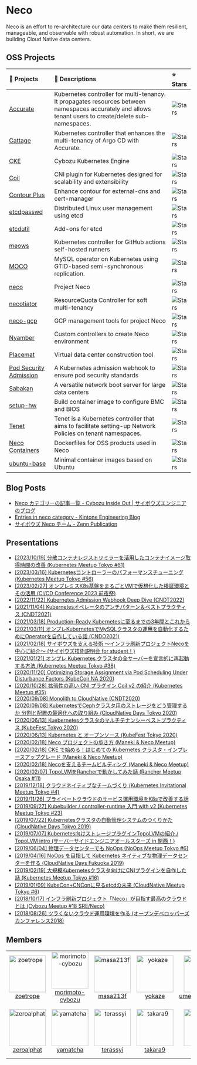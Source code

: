 # Neco

Neco is an effort to re-architecture our data centers to make them resilient, manageable, and observable with robust automation. In short, we are building Cloud Native data centers.

## OSS Projects

| 🎁 Projects | 📝 Descriptions | ⭐ Stars |
|:---|:---|:---|
| [Accurate](https://github.com/cybozu-go/accurate) | Kubernetes controller for multi-tenancy. It propagates resources between namespaces accurately and allows tenant users to create/delete sub-namespaces. | <img alt="Stars" src="https://img.shields.io/github/stars/cybozu-go/accurate?style=flat-square&labelColor=343b41"/> |
| [Cattage](https://github.com/cybozu-go/cattage) | Kubernetes controller that enhances the multi-tenancy of Argo CD with Accurate. | <img alt="Stars" src="https://img.shields.io/github/stars/cybozu-go/cattage?style=flat-square&labelColor=343b41"/> |
| [CKE](https://github.com/cybozu-go/cke) | Cybozu Kubernetes Engine | <img alt="Stars" src="https://img.shields.io/github/stars/cybozu-go/cke?style=flat-square&labelColor=343b41"/> |
| [Coil](https://github.com/cybozu-go/coil) | CNI plugin for Kubernetes designed for scalability and extensibility | <img alt="Stars" src="https://img.shields.io/github/stars/cybozu-go/coil?style=flat-square&labelColor=343b41"/> |
| [Contour Plus](https://github.com/cybozu-go/contour-plus) | Enhance contour for external-dns and cert-manager | <img alt="Stars" src="https://img.shields.io/github/stars/cybozu-go/contour-plus?style=flat-square&labelColor=343b41"/> |
| [etcdpasswd](https://github.com/cybozu-go/etcdpasswd) | Distributed Linux user management using etcd | <img alt="Stars" src="https://img.shields.io/github/stars/cybozu-go/etcdpasswd?style=flat-square&labelColor=343b41"/> |
| [etcdutil](https://github.com/cybozu-go/etcdutil) | Add-ons for etcd | <img alt="Stars" src="https://img.shields.io/github/stars/cybozu-go/etcdutil?style=flat-square&labelColor=343b41"/> |
| [meows](https://github.com/cybozu-go/meows) | Kubernetes controller for GitHub actions self-hosted runners | <img alt="Stars" src="https://img.shields.io/github/stars/cybozu-go/meows?style=flat-square&labelColor=343b41"/> |
| [MOCO](https://github.com/cybozu-go/moco) | MySQL operator on Kubernetes using GTID-based semi-synchronous replication. | <img alt="Stars" src="https://img.shields.io/github/stars/cybozu-go/moco?style=flat-square&labelColor=343b41"/> |
| [neco](https://github.com/cybozu-go/neco) | Project Neco | <img alt="Stars" src="https://img.shields.io/github/stars/cybozu-go/neco?style=flat-square&labelColor=343b41"/> |
| [necotiator](https://github.com/cybozu-go/necotiator) | ResourceQuota Controller for soft multi-tenancy | <img alt="Stars" src="https://img.shields.io/github/stars/cybozu-go/necotiator?style=flat-square&labelColor=343b41"/> |
| [neco-gcp](https://github.com/cybozu-go/neco-gcp) | GCP management tools for project Neco | <img alt="Stars" src="https://img.shields.io/github/stars/cybozu-go/neco-gcp?style=flat-square&labelColor=343b41"/> |
| [Nyamber](https://github.com/cybozu-go/nyamber) | Custom controllers to create Neco environment | <img alt="Stars" src="https://img.shields.io/github/stars/cybozu-go/nyamber?style=flat-square&labelColor=343b41"/> |
| [Placemat](https://github.com/cybozu-go/placemat) | Virtual data center construction tool | <img alt="Stars" src="https://img.shields.io/github/stars/cybozu-go/placemat?style=flat-square&labelColor=343b41"/> |
| [Pod Security Admission](https://github.com/cybozu-go/pod-security-admission) | A Kubernetes admission webhook to ensure pod security standards | <img alt="Stars" src="https://img.shields.io/github/stars/cybozu-go/pod-security-admission?style=flat-square&labelColor=343b41"/> |
| [Sabakan](https://github.com/cybozu-go/sabakan) | A versatile network boot server for large data centers | <img alt="Stars" src="https://img.shields.io/github/stars/cybozu-go/sabakan?style=flat-square&labelColor=343b41"/> |
| [setup-hw](https://github.com/cybozu-go/setup-hw) | Build container image to configure BMC and BIOS | <img alt="Stars" src="https://img.shields.io/github/stars/cybozu-go/setup-hw?style=flat-square&labelColor=343b41"/> |
| [Tenet](https://github.com/cybozu-go/tenet) | Tenet is a Kubernetes controller that aims to facilitate setting-up Network Policies on tenant namespaces. | <img alt="Stars" src="https://img.shields.io/github/stars/cybozu-go/tenet?style=flat-square&labelColor=343b41"/> |
| [Neco Containers](https://github.com/cybozu/neco-containers) | Dockerfiles for OSS products used in Neco | <img alt="Stars" src="https://img.shields.io/github/stars/cybozu/neco-containers?style=flat-square&labelColor=343b41"/> |
| [ubuntu-base](https://github.com/cybozu/ubuntu-base) | Minimal container images based on Ubuntu | <img alt="Stars" src="https://img.shields.io/github/stars/cybozu/ubuntu-base?style=flat-square&labelColor=343b41"/> |

## Blog Posts

- [Neco カテゴリーの記事一覧 - Cybozu Inside Out | サイボウズエンジニアのブログ](https://blog.cybozu.io/archive/category/Neco)
- [Entries in neco category - Kintone Engineering Blog](https://blog.kintone.io/archive/category/neco)
- [サイボウズ Neco チーム - Zenn Publication](https://zenn.dev/p/cybozu_neco)

## Presentations

- [[2023/10/19]  分散コンテナレジストリミラーを活用したコンテナイメージ取得時間の改善 (Kubernetes Meetup Tokyo #61)](https://speakerdeck.com/yamatcha/fen-san-kontenarezisutorimirawohuo-yong-sitakontenaimeziqu-de-shi-jian-nogai-shan)
- [[2023/03/16] Kubernetesコントローラーのパフォーマンスチューニング (Kubernetes Meetup Tokyo #56)](https://speakerdeck.com/zoetrope/kuberneteskontororanopahuomansutiyuningu)
- [[2023/02/27] オンプレミスK8s基盤をまるごとVMで仮想化した検証環境とその活用 (CI/CD Conference 2023 前夜祭)](https://speakerdeck.com/yamatcha/onpuremisuk8sji-pan-womarugoto-vmdejia-xiang-hua-sitajian-zheng-huan-jing-tosonohuo-yong)
- [[2022/11/22] Kubernetes Admission Webhook Deep Dive (CNDT2022)](https://speakerdeck.com/zoetrope/kubernetes-admission-webhook-deep-dive)
- [[2021/11/04] Kubernetesオペレータのアンチパターン＆ベストプラクティス (CNDT2021)](https://speakerdeck.com/zoetrope/kubernetesoperetafalseantipatan-besutopurakuteisu)
- [[2021/03/18] Production-Ready Kubernetesに至るまでの3年間とこれから](https://speakerdeck.com/zoetrope/production-ready-kubernetesnizhi-rumadefalse3nian-jian-tokorekara)
- [[2021/03/11] オンプレKubernetesでMySQLクラスタの運用を自動化するためにOperatorを自作している話 (CNDO2021)](https://speakerdeck.com/zoetrope/onpurekubernetesdemysqlkurasutafalseyun-yong-wozi-dong-hua-surutamenioperatorwozi-zuo-siteiruhua)
- [[2021/02/18] サイボウズを支える技術 ～インフラ刷新プロジェクトNecoを中心に紹介～ (サイボウズ技術説明会 for student！)](https://speakerdeck.com/zoetrope/saibouzuwozhi-eruji-shu-inhurashua-xin-puroziekutonecowozhong-xin-nishao-jie)
- [[2021/01/21] オンプレ Kubernetes クラスタの全サーバーを宣言的に再起動する方法 (Kubernetes Meetup Tokyo #38)](https://speakerdeck.com/yokaze/onpure-kubernetes-kurasutafalsequan-sabawoxuan-yan-de-nizai-qi-dong-surufang-fa)
- [[2020/11/20] Optimizing Storage Assignment via Pod Scheduling Under Disturbance Factors (KubeCon NA 2020)](https://kccncna20.sched.com/event/ekFB/optimizing-storage-assignment-via-pod-scheduling-under-disturbance-factors-kenji-morimoto-cybozu-inc)
- [[2020/10/28] 拡張性の高い CNI プラグイン Coil v2 の紹介 (Kubernetes Meetup #35)](https://speakerdeck.com/ymmt2005/kuo-zhang-xing-falsegao-i-cni-puraguin-coil-v2-falseshao-jie)
- [[2020/09/08] Monolith to CloudNative (CNDT2020)](https://speakerdeck.com/ymmt2005/monolith-to-cloudnative-cndt2020)
- [[2020/09/08] KubernetesでCephクラスタ用のストレージをどう管理するか 分割と配置の最適化への取り組み (CloudNative Days Tokyo 2020)](https://speakerdeck.com/morimoto/kubernetesdecephkurasutayong-falsesutoreziwodouguan-li-suruka-fen-ge-topei-zhi-falsezui-shi-hua-hefalsequ-rizu-mi)
- [[2020/06/13] Kuebernetesクラスタのマルチテナンシーベストプラクティス (KubeFest Tokyo 2020)](https://speakerdeck.com/zoetrope/kueberneteskurasutafalsemarutitenansibesutopurakuteisu)
- [[2020/06/13] Kubernetes と オープンソース (KubeFest Tokyo 2020)](https://speakerdeck.com/binoue4/kubernetes-to-opunsosu)
- [[2020/02/18] Neco プロジェクトの歩き方 (Maneki & Neco Meetup)](https://speakerdeck.com/cybozuinsideout/neco-puroziekutofalsebu-kifang)
- [[2020/02/18] CKE で始める！はじめての Kubernetes クラスタ・インプレースアップグレード (Maneki & Neco Meetup)](https://speakerdeck.com/cybozuinsideout/cke-deshi-meru-hazimetefalse-kubernetes-kurasuta-inpuresuatupuguredo)
- [[2020/02/18] Necoを支えるチームビルディング (Maneki & Neco Meetup)](https://speakerdeck.com/cybozuinsideout/necowozhi-erutimuhiruteinku)
- [[2020/02/07] TopoLVMをRancherで動かしてみた話 (Rancher Meetup Osaka #11)](https://speakerdeck.com/masa213f/topolvm-rancher)
- [[2019/12/18] クラウドネイティブなチームづくり (Kubernetes Invitational Meetup Tokyo #4)](https://speakerdeck.com/zoetrope/kuraudoneiteibunatimudukuri)
- [[2019/11/26] プライベートクラウドのサービス運用環境をK8sで改善する話](https://speakerdeck.com/dulltz/puraibetokuraudofalsesabisuyun-yong-huan-jing-wok8sdegai-shan-suruhua)
- [[2019/09/27] Kubebuilder / controller-runtime 入門 with v2 (Kubernetes Meetup Tokyo #23)](https://www.slideshare.net/KazuhitoMatsuda1/kubernetes-meetup-tokyo-23-kubebuilderv2?ref=https://k8sjp.connpass.com/)
- [[2019/07/22] Kubernetesクラスタの自動管理システムのつくりかた (CloudNative Days Tokyo 2019)](https://speakerdeck.com/zoetrope/kuberneteskurasutafalsezi-dong-guan-li-sisutemufalsetukurikata)
- [[2019/07/07] Kubernetes向けストレージプラグインTopoLVMの紹介 / TopoLVM intro (サーバーサイドエンジニアオールスターズ in 関西！)](https://speakerdeck.com/masa213f/topolvm-intro)
- [[2019/06/04] 物理データセンターでも NoOps (NoOps Meetup Tokyo #6)](https://speakerdeck.com/ymmt2005/wu-li-detasentademo-noops)
- [[2019/04/16] NoOps を目指して Kubernetes ネイティブな物理データセンターを作る (CloudNative Days Fukuoka 2019)](https://speakerdeck.com/ymmt2005/noops-womu-zhi-site-kubernetes-neiteibunawu-li-detasentawozuo-ru)
- [[2019/02/19] 大規模Kubernetesクラスタ向けにCNIプラグインを自作した話 (Kubernetes Meetup Tokyo #16)](https://speakerdeck.com/zoetrope/coil)
- [[2019/01/09] KubeCon+CNConに見るetcdの未来 (CloudNative Meetup Tokyo #6)](https://speakerdeck.com/zoetrope/kubecon-plus-cnconnijian-ruetcdfalsewei-lai)
- [[2018/10/17] インフラ刷新プロジェクト「Neco」が目指す最高のクラウドとは (Cybozu Meetup #18 SRE/Neco)](https://www.slideshare.net/ShinyaUeoka/neco-119734740)
- [[2018/08/26] ツラくないクラウド運用環境を作る (オープンデベロッパーズカンファレンス2018)](https://speakerdeck.com/dulltz/turakunaikuraudoyun-yong-huan-jing-wozuo-ru-2)

## Members

<table>
  <tr>
    <td align="center">
      <a href="https://github.com/zoetrope">
        <img src="https://avatars.githubusercontent.com/u/586654?s=60&v=4" width="100px;" alt="zoetrope"/>
      </a>
      <br />
      <a href="https://github.com/zoetrope">zoetrope</a>
    </td>
    <td align="center">
      <a href="https://github.com/morimoto-cybozu">
        <img src="https://avatars.githubusercontent.com/u/4961073?s=88&v=4" width="100px;" alt="morimoto-cybozu"/>
      </a>
      <br />
      <a href="https://github.com/morimoto-cybozu">morimoto-cybozu</a>
    </td>
    <td align="center">
      <a href="https://github.com/masa213f">
        <img src="https://avatars.githubusercontent.com/u/47380942?s=88&v=4" width="100px;" alt="masa213f"/>
      </a>
      <br />
      <a href="https://github.com/masa213f">masa213f</a>
    </td>
    <td align="center">
      <a href="https://github.com/yokaze">
        <img src="https://avatars.githubusercontent.com/u/21137296?s=88&v=4" width="100px;" alt="yokaze"/>
      </a>
      <br />
      <a href="https://github.com/yokaze">yokaze</a>
    </td>
    <td align="center">
      <a href="https://github.com/umezawatakeshi">
        <img src="https://avatars.githubusercontent.com/u/12896637?s=88&v=4" width="100px;" alt="umezawatakeshi"/>
      </a>
      <br />
      <a href="https://github.com/umezawatakeshi">umezawatakeshi</a>
    </td>
    <td align="center">
      <a href="https://github.com/kmdkuk">
        <img src="https://avatars.githubusercontent.com/u/15919309?s=88&v=4" width="100px;" alt="kmdkuk"/>
      </a>
      <br />
      <a href="https://github.com/kmdkuk">kmdkuk</a>
    </td>
  </tr>
  <tr>
    <td align="center">
      <a href="https://github.com/zeroalphat">
        <img src="https://avatars.githubusercontent.com/u/22779960?s=88&v=4" width="100px;" alt="zeroalphat"/>
      </a>
      <br />
      <a href="https://github.com/zeroalphat">zeroalphat</a>
    </td>
    <td align="center">
      <a href="https://github.com/yamatcha">
        <img src="https://avatars.githubusercontent.com/u/25486947?s=88&v=4" width="100px;" alt="yamatcha"/>
      </a>
      <br />
      <a href="https://github.com/yamatcha">yamatcha</a>
    </td>
    <td align="center">
      <a href="https://github.com/terassyi">
        <img src="https://avatars.githubusercontent.com/u/49265363?s=88&v=4" width="100px;" alt="terassyi"/>
      </a>
      <br />
      <a href="https://github.com/terassyi">terassyi</a>
    </td>
    <td align="center">
      <a href="https://github.com/takara9">
        <img src="https://avatars.githubusercontent.com/takara9?s=88&v=4" width="100px;" alt="takara9"/>
      </a>
      <br />
      <a href="https://github.com/takara9">takara9</a>
    </td>
    <td align="center">
      <a href="https://github.com/YZ775">
        <img src="https://avatars.githubusercontent.com/YZ775?s=88&v=4" width="100px;" alt="YZ775"/>
      </a>
      <br />
      <a href="https://github.com/YZ775">YZ775</a>
    </td>
    <td align="center">
      <a href="https://github.com/chez-shanpu">
        <img src="https://avatars.githubusercontent.com/chez-shanpu?s=88&v=4" width="100px;" alt="chez-shanpu"/>
      </a>
      <br />
      <a href="https://github.com/chez-shanpu">chez-shanpu</a>
    </td>
  </tr>
</table>
